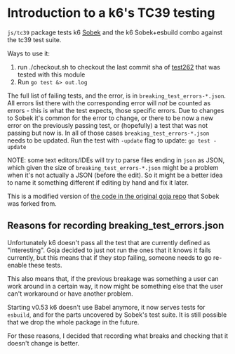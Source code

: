 # Introduction to a k6's TC39 testing

`js/tc39` package tests k6 [Sobek](https://github.com/grafana/sobek) and the k6 Sobek+esbuild combo against the tc39 test suite.

Ways to use it:
1. run ./checkout.sh to checkout the last commit sha of [test262](https://github.com/tc39/test262)
   that was tested with this module
2. Run `go test &> out.log`

The full list of failing tests, and the error, is in `breaking_test_errors-*.json`. All errors list there with the corresponding error will *not* be counted as errors - this is what the test expects, those specific errors.
Due to changes to Sobek it's common for the error to change, or there to be now a new error on the previously passing test, or (hopefully) a test that was not passing but now is.
In all of those cases `breaking_test_errors-*.json` needs to be updated. Run the test with `-update` flag to update: `go test -update`

NOTE: some text editors/IDEs will try to parse files ending in `json` as JSON, which given the size of `breaking_test_errors-*.json` might be a problem when it's not actually a JSON (before the edit). So it might be a better idea to name it something different if editing by hand and fix it later.

This is a modified version of [the code in the original goja
repo](https://github.com/dop251/goja/blob/master/tc39_test.go) that Sobek was forked from.


## Reasons for recording breaking_test_errors.json

Unfortunately k6 doesn't pass all the test that are currently defined as "interesting".
Goja decided to just not run the ones that it knows it fails currently, but this
means that if they stop failing, someone needs to go re-enable these tests.

This also means that, if the
previous breakage was something a user can work around in a certain way, it now might be something
else that the user can't workaround or have another problem.

Starting v0.53 k6 doesn't use Babel anymore, it now serves tests for `esbuild`, and for the parts uncovered by Sobek's test suite. It is still possible that we drop the whole package in the future.

For these reasons, I decided that recording what breaks and checking that it doesn't change is better.
